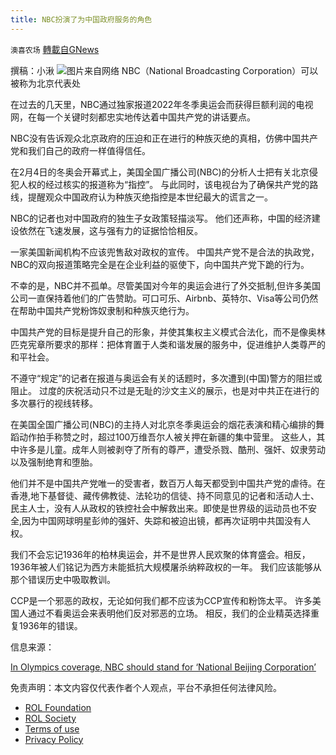 ```yaml
---
title: NBC扮演了为中国政府服务的角色
---
```

`澳喜农场` [轉載自GNews](https://gnews.org/zh-hans/1993025/)

撰稿：小湫
![](https://assets.gnews.org/wp-content/uploads/2022/02/Slide1-11.jpg)图片来自网络
NBC（National Broadcasting Corporation）可以被称为北京代表处

在过去的几天里，NBC通过独家报道2022年冬季奥运会而获得巨额利润的电视网，在每一个关键时刻都忠实地传达着中国共产党的讲话要点。

NBC没有告诉观众北京政府的压迫和正在进行的种族灭绝的真相，仿佛中国共产党和我们自己的政府一样值得信任。

在2月4日的冬奥会开幕式上，美国全国广播公司(NBC)的分析人士把有关北京侵犯人权的经过核实的报道称为“指控”。 与此同时，该电视台为了确保共产党的路线，提醒观众中国政府认为种族灭绝指控是本世纪最大的谎言之一。

NBC的记者也对中国政府的独生子女政策轻描淡写。 他们还声称，中国的经济建设依然在飞速发展，这与强有力的证据恰恰相反。

一家美国新闻机构不应该兜售敌对政权的宣传。 中国共产党不是合法的执政党，NBC的双向报道策略完全是在企业利益的驱使下，向中国共产党下跪的行为。

不幸的是，NBC并不孤单。尽管美国对今年的奥运会进行了外交抵制,但许多美国公司一直保持着他们的广告赞助。可口可乐、Airbnb、英特尔、Visa等公司仍然在帮助中国共产党粉饰奴隶制和种族灭绝行为。

中国共产党的目标是提升自己的形象，并使其集权主义模式合法化，而不是像奥林匹克宪章所要求的那样：把体育置于人类和谐发展的服务中，促进维护人类尊严的和平社会。

不遵守“规定”的记者在报道与奥运会有关的话题时，多次遭到(中国)警方的阻拦或阻止。 过度的庆祝活动只不过是无耻的沙文主义的展示，也是对中共正在进行的多次暴行的视线转移。

在美国全国广播公司(NBC)的主持人对北京冬季奥运会的烟花表演和精心编排的舞蹈动作拍手称赞之时，超过100万维吾尔人被关押在新疆的集中营里。 这些人，其中许多是儿童。成年人则被剥夺了所有的尊严，遭受杀戮、酷刑、强奸、奴隶劳动以及强制绝育和堕胎。

他们并不是中国共产党唯一的受害者，数百万人每天都受到中国共产党的虐待。在香港,地下基督徒、藏传佛教徒、法轮功的信徒、持不同意见的记者和活动人士、民主人士，没有人从政权的铁控社会中解救出来。即使是世界级的运动员也不安全,因为中国网球明星彭帅的强奸、失踪和被迫出镜，都再次证明中共国没有人权。

我们不会忘记1936年的柏林奥运会，并不是世界人民欢聚的体育盛会。相反，1936年被人们铭记为西方未能抵抗大规模屠杀纳粹政权的一年。 我们应该能够从那个错误历史中吸取教训。

CCP是一个邪恶的政权，无论如何我们都不应该为CCP宣传和粉饰太平。 许多美国人通过不看奥运会来表明他们反对邪恶的立场。 相反，我们的企业精英选择重复1936年的错误。

信息来源：

[In Olympics coverage, NBC should stand for ‘National Beijing Corporation’](https://www.foxnews.com/opinion/olympics-nbc-china-national-beijing-corporation)

 

免责声明：本文内容仅代表作者个人观点，平台不承担任何法律风险。

- [ROL Foundation](https://rolfoundation.org/)
- [ROL Society](https://rolsociety.org/)
- [Terms of use](https://gnews.org/terms-of-use-3/)
- [Privacy Policy](https://gnews.org/privacy-policy/)
